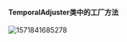 #### TemporalAdjuster类中的工厂方法

![1571841685278](C:\Users\99405\AppData\Roaming\Typora\typora-user-images\1571841685278.png)

